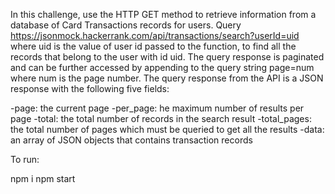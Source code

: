 In this challenge, use the HTTP GET method to retrieve information from a database of Card Transactions records for users. Query https://jsonmock.hackerrank.com/api/transactions/search?userId=uid where uid is the value of user id passed to the function, to find all the records that belong to the user with id uid. The query response is paginated and can be further accessed by appending to the query string page=num where num is the page number. The query response from the API is a JSON response with the following five fields:
 
 -page: the current page 
 -per_page: he maximum number of results per page 
 -total: the total number of records in the search result 
 -total_pages: the total number of pages which must be queried to get all the results 
 -data: an array of JSON objects that contains transaction records

To run:

npm i
npm start